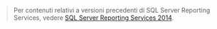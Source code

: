 > Per contenuti relativi a versioni precedenti di SQL Server Reporting Services, vedere [SQL Server Reporting Services 2014](https://msdn.microsoft.com/library/ms159106(v=sql.120).aspx).